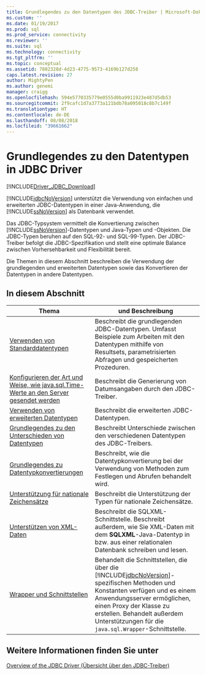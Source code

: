 ```yaml
---
title: Grundlegendes zu den Datentypen des JDBC-Treiber | Microsoft-Dokumentation
ms.custom: ''
ms.date: 01/19/2017
ms.prod: sql
ms.prod_service: connectivity
ms.reviewer: ''
ms.suite: sql
ms.technology: connectivity
ms.tgt_pltfrm: ''
ms.topic: conceptual
ms.assetid: 7802328d-4d23-4775-9573-4169b127d258
caps.latest.revision: 27
author: MightyPen
ms.author: genemi
manager: craigg
ms.openlocfilehash: 594e5770335779e0555d0ba9911923e487d5db53
ms.sourcegitcommit: 2f9cafc1d7a3773a121bdb78a095018c8b7c149f
ms.translationtype: HT
ms.contentlocale: de-DE
ms.lasthandoff: 08/08/2018
ms.locfileid: "39661662"
---
```

# <a name="understanding-the-jdbc-driver-data-types"></a>Grundlegendes zu den Datentypen in JDBC Driver

[!INCLUDE[Driver_JDBC_Download](../../includes/driver_jdbc_download.md)]

[!INCLUDE[jdbcNoVersion](../../includes/jdbcnoversion_md.md)] unterstützt die Verwendung von einfachen und erweiterten JDBC-Datentypen in einer Java-Anwendung, die [!INCLUDE[ssNoVersion](../../includes/ssnoversion_md.md)] als Datenbank verwendet.  
  
Das JDBC-Typsystem vermittelt die Konvertierung zwischen [!INCLUDE[ssNoVersion](../../includes/ssnoversion_md.md)]-Datentypen und Java-Typen und -Objekten. Die JDBC-Typen beruhen auf den SQL-92- und SQL-99-Typen. Der JDBC-Treiber befolgt die JDBC-Spezifikation und stellt eine optimale Balance zwischen Vorhersehbarkeit und Flexibilität bereit.  
  
Die Themen in diesem Abschnitt beschreiben die Verwendung der grundlegenden und erweiterten Datentypen sowie das Konvertieren der Datentypen in andere Datentypen.  
  
## <a name="in-this-section"></a>In diesem Abschnitt  
  
| Thema                                                                                                                                            | und Beschreibung                                                                                                                                                                                                                                                          |
| ------------------------------------------------------------------------------------------------------------------------------------------------ | -------------------------------------------------------------------------------------------------------------------------------------------------------------------------------------------------------------------------------------------------------------------- |
| [Verwenden von Standarddatentypen](../../connect/jdbc/using-basic-data-types.md)                                                                           | Beschreibt die grundlegenden JDBC-Datentypen. Umfasst Beispiele zum Arbeiten mit den Datentypen mithilfe von Resultsets, parametrisierten Abfragen und gespeicherten Prozeduren.                                                                                                        |
| [Konfigurieren der Art und Weise, wie java.sql.Time-Werte an den Server gesendet werden](../../connect/jdbc/configuring-how-java-sql-time-values-are-sent-to-the-server.md) | Beschreibt die Generierung von Datumsangaben durch den JDBC-Treiber.                                                                                                                                                                                                                       |
| [Verwenden von erweiterten Datentypen](../../connect/jdbc/using-advanced-data-types.md)                                                                     | Beschreibt die erweiterten JDBC-Datentypen.                                                                                                                                                                                                                              |
| [Grundlegendes zu den Unterschieden von Datentypen](../../connect/jdbc/understanding-data-type-differences.md)                                                 | Beschreibt Unterschiede zwischen den verschiedenen Datentypen des JDBC-Treibers.                                                                                                                                                                                                    |
| [Grundlegendes zu Datentypkonvertierungen](../../connect/jdbc/understanding-data-type-conversions.md)                                                 | Beschreibt, wie die Datentypkonvertierung bei der Verwendung von Methoden zum Festlegen und Abrufen behandelt wird.                                                                                                                                                                                  |
| [Unterstützung für nationale Zeichensätze](../../connect/jdbc/national-character-set-support.md)                                                           | Beschreibt die Unterstützung der Typen für nationale Zeichensätze.                                                                                                                                                                                                          |
| [Unterstützen von XML-Daten](../../connect/jdbc/supporting-xml-data.md)                                                                                 | Beschreibt die SQLXML-Schnittstelle. Beschreibt außerdem, wie Sie XML-Daten mit dem **SQLXML**-Java-Datentyp in bzw. aus einer relationalen Datenbank schreiben und lesen.                                                                                                             |
| [Wrapper und Schnittstellen](../../connect/jdbc/wrappers-and-interfaces.md)                                                                         | Behandelt die Schnittstellen, die über die [!INCLUDE[jdbcNoVersion](../../includes/jdbcnoversion_md.md)]-spezifischen Methoden und Konstanten verfügen und es einem Anwendungsserver ermöglichen, einen Proxy der Klasse zu erstellen. Behandelt außerdem Unterstützungen für die `java.sql.Wrapper`-Schnittstelle. |
  
## <a name="see-also"></a>Weitere Informationen finden Sie unter

[Overview of the JDBC Driver (Übersicht über den JDBC-Treiber)](../../connect/jdbc/overview-of-the-jdbc-driver.md)  

